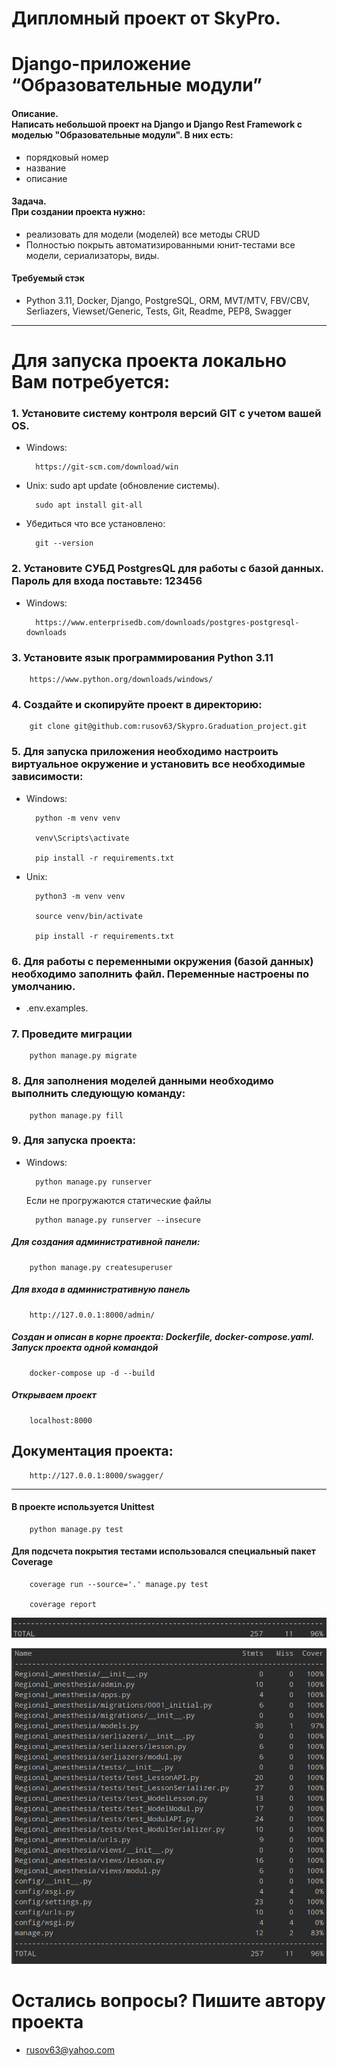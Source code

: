 # Дипломный проект от SkyPro. 
# Django-приложение “Образовательные модули”

#### Описание.<br> Написать небольшой проект на Django и Django Rest Framework с моделью "Образовательные модули". В них есть:
- порядковый номер
- название
- описание

#### Задача. <br>При создании проекта нужно: <br>
- реализовать для модели (моделей) все методы CRUD
- Полностью покрыть автоматизированными юнит-тестами все модели, сериализаторы, виды.

#### Требуемый стэк
- Python 3.11, Docker, Django, PostgreSQL, ORM, MVT/MTV, FBV/CBV, Serliazers, Viewset/Generic, Tests, Git, Readme, PEP8, Swagger

----------------------------------------------------------------------------------------------------------------

# Для запуска проекта локально Вам потребуется:

### 1. Установите систему контроля версий GIT с учетом вашей OS.

- Windows:

		https://git-scm.com/download/win
- Unix: sudo apt update (обновление системы).

        sudo apt install git-all

- Убедиться что все установлено:
            
        git --version
        
### 2. Установите СУБД PostgresQL для работы с базой данных. Пароль для входа поставьте: 123456

- Windows:

		https://www.enterprisedb.com/downloads/postgres-postgresql-downloads

### 3. Установите язык программирования Python 3.11 
		https://www.python.org/downloads/windows/

### 4. Создайте и скопируйте проект в директорию:

		git clone git@github.com:rusov63/Skypro.Graduation_project.git

### 5. Для запуска приложения необходимо настроить виртуальное окружение и установить все необходимые зависимости:

- Windows:

		python -m venv venv
        
		venv\Scripts\activate
        
		pip install -r requirements.txt
- Unix:

		python3 -m venv venv
        
        source venv/bin/activate
        
        pip install -r requirements.txt

### 6. Для работы с переменными окружения (базой данных) необходимо заполнить файл. Переменные настроены по умолчанию.

- .env.examples. 

### 7. Проведите миграции 

		python manage.py migrate

### 8. Для заполнения моделей данными необходимо выполнить следующую команду:

		python manage.py fill


### 9. Для запуска проекта:

- Windows:

		python manage.py runserver
	Если не прогружаются статические файлы

		python manage.py runserver --insecure 


##### Для создания административной панели:

		python manage.py createsuperuser
##### Для входа в административную панель
 
		http://127.0.0.1:8000/admin/

##### Создан и описан в корне проекта: Dockerfile, docker-compose.yaml. Запуск проекта одной командой

		docker-compose up -d --build

##### Открываем проект

		localhost:8000
        

## Документация проекта: 

		http://127.0.0.1:8000/swagger/
        
________________________________________________________________________________________________________________

#### В проекте используется Unittest

		python manage.py test

#### Для подсчета покрытия тестами использовался специальный пакет Coverage

		coverage run --source='.' manage.py test

		coverage report

![img_3.png](screen%2Fimg_3.png)

![img.png](screen%2Fimg.png)


# Остались вопросы? Пишите автору проекта

+ rusov63@yahoo.com